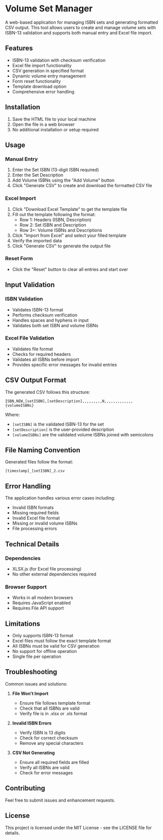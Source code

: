 # Volume Set Manager

A web-based application for managing ISBN sets and generating formatted CSV output. This tool allows users to create and manage volume sets with ISBN-13 validation and supports both manual entry and Excel file import.

## Features

- ISBN-13 validation with checksum verification
- Excel file import functionality
- CSV generation in specified format
- Dynamic volume entry management
- Form reset functionality
- Template download option
- Comprehensive error handling

## Installation

1. Save the HTML file to your local machine
2. Open the file in a web browser
3. No additional installation or setup required

## Usage

### Manual Entry

1. Enter the Set ISBN (13-digit ISBN required)
2. Enter the Set Description
3. Add Volume ISBNs using the "Add Volume" button
4. Click "Generate CSV" to create and download the formatted CSV file

### Excel Import

1. Click "Download Excel Template" to get the template file
2. Fill out the template following the format:
   - Row 1: Headers (ISBN, Description)
   - Row 2: Set ISBN and Description
   - Row 3+: Volume ISBNs and Descriptions
3. Click "Import from Excel" and select your filled template
4. Verify the imported data
5. Click "Generate CSV" to generate the output file

### Reset Form

- Click the "Reset" button to clear all entries and start over

## Input Validation

### ISBN Validation
- Validates ISBN-13 format
- Performs checksum verification
- Handles spaces and hyphens in input
- Validates both set ISBN and volume ISBNs

### Excel File Validation
- Validates file format
- Checks for required headers
- Validates all ISBNs before import
- Provides specific error messages for invalid entries

## CSV Output Format

The generated CSV follows this structure:
```
ISBN,NEW,[setISBN],[setDescription],,,,,,,,,N,,,,,,,,,,,,,{volumeISBNs}
```

Where:
- `[setISBN]` is the validated ISBN-13 for the set
- `[setDescription]` is the user-provided description
- `[volumeISBNs]` are the validated volume ISBNs joined with semicolons

## File Naming Convention

Generated files follow the format:
```
[timestamp]_[setISBN]_2.csv
```

## Error Handling

The application handles various error cases including:
- Invalid ISBN formats
- Missing required fields
- Invalid Excel file format
- Missing or invalid volume ISBNs
- File processing errors

## Technical Details

### Dependencies
- XLSX.js (for Excel file processing)
- No other external dependencies required

### Browser Support
- Works in all modern browsers
- Requires JavaScript enabled
- Requires File API support

## Limitations

- Only supports ISBN-13 format
- Excel files must follow the exact template format
- All ISBNs must be valid for CSV generation
- No support for offline operation
- Single file per operation

## Troubleshooting

Common issues and solutions:

1. **File Won't Import**
   - Ensure file follows template format
   - Check that all ISBNs are valid
   - Verify file is in .xlsx or .xls format

2. **Invalid ISBN Errors**
   - Verify ISBN is 13 digits
   - Check for correct checksum
   - Remove any special characters

3. **CSV Not Generating**
   - Ensure all required fields are filled
   - Verify all ISBNs are valid
   - Check for error messages

## Contributing

Feel free to submit issues and enhancement requests.

## License

This project is licensed under the MIT License - see the LICENSE file for details.